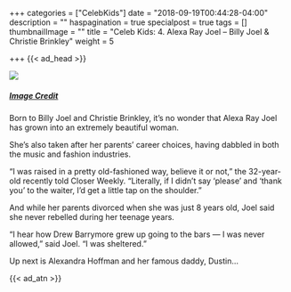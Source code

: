 +++
categories = ["CelebKids"]
date = "2018-09-19T00:44:28-04:00"
description = ""
haspagination = true
specialpost = true
tags = []
thumbnailImage = ""
title = "Celeb Kids: 4. Alexa Ray Joel – Billy Joel & Christie Brinkley"
weight = 5

+++
{{< ad_head >}}

![](/uploads/4-1.jpg)
##### [_Image Credit_](http://americanupbeat.com/kids-of-famous-parents-where-are-they-now/4/)

Born to Billy Joel and Christie Brinkley, it’s no wonder that Alexa Ray Joel has grown into an extremely beautiful woman.

She’s also taken after her parents’ career choices, having dabbled in both the music and fashion industries.

“I was raised in a pretty old-fashioned way, believe it or not,” the 32-year-old recently told Closer Weekly. “Literally, if I didn’t say ‘please’ and ‘thank you’ to the waiter, I’d get a little tap on the shoulder.”

And while her parents divorced when she was just 8 years old, Joel said she never rebelled during her teenage years.

“I hear how Drew Barrymore grew up going to the bars — I was never allowed,” said Joel. “I was sheltered.”

Up next is Alexandra Hoffman and her famous daddy, Dustin…

{{< ad_atn >}}
